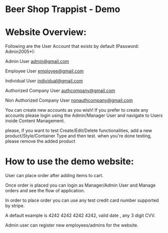 # Beer Shop Trappist - Demo



# Website Overview:
Following are the User Account that exists by default (Password: Admin2005*):

Admin User         admin@gmail.com

Employee User         employee@gmail.com

Individual User         individual@gmail.com

Authorized Company User         authcompany@gmail.com

Non Authorized Company User         nonauthcompany@gmail.com

You can create new accounts as you wish! If you prefer to create any accounts please login using the Admin/Manager User and navigate to Users inside Content Management. 

please, if you want to test Create/Edit/Delete functionalities, add a new product/Style/Container Type and then test. when you're done testing, please remove the added product

# How to use the demo website:
User can place order after adding items to cart.

Once order is placed you can login as Manager/Admin User and Manage orders and see the flow of application.

In order to place order you can use any test credit card number supported by stripe.

A default example is 4242 4242 4242 4242, valid date , any 3 digit CVV.

Admin user can register new employees/admins for the website.

